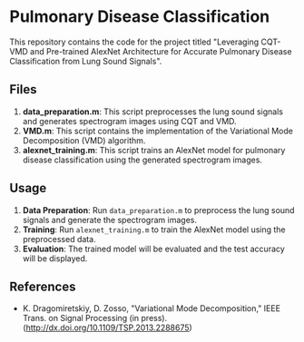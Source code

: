 # Pulmonary Disease Classification

This repository contains the code for the project titled "Leveraging CQT-VMD and Pre-trained AlexNet Architecture for Accurate Pulmonary Disease Classification from Lung Sound Signals".

## Files

1. **data_preparation.m**: This script preprocesses the lung sound signals and generates spectrogram images using CQT and VMD.
2. **VMD.m**: This script contains the implementation of the Variational Mode Decomposition (VMD) algorithm.
3. **alexnet_training.m**: This script trains an AlexNet model for pulmonary disease classification using the generated spectrogram images.

## Usage

1. **Data Preparation**: Run `data_preparation.m` to preprocess the lung sound signals and generate the spectrogram images.
2. **Training**: Run `alexnet_training.m` to train the AlexNet model using the preprocessed data.
3. **Evaluation**: The trained model will be evaluated and the test accuracy will be displayed.

## References

- K. Dragomiretskiy, D. Zosso, "Variational Mode Decomposition," IEEE Trans. on Signal Processing (in press).(http://dx.doi.org/10.1109/TSP.2013.2288675)
